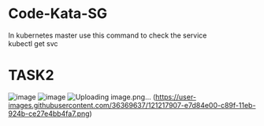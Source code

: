 # Code-Kata-SG
In kubernetes master use this command to check the service <br>
kubectl get svc
<br>
# TASK2

![image](https://user-images.githubusercontent.com/36369637/121217616-a6e03980-c89f-11eb-9e3b-35aa02750aa7.png)
![image](https://user-images.githubusercontent.com/36369637/121217726-beb7bd80-c89f-11eb-930d-a0effafc6104.png)
![Uploading image.png…]()
(https://user-images.githubusercontent.com/36369637/121217907-e7d84e00-c89f-11eb-924b-ce27e4bb4fa7.png)
